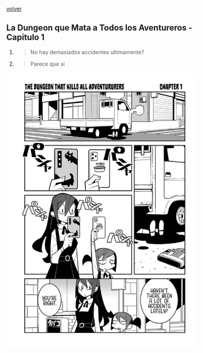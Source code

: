 [volver](./README.md)
## La Dungeon que Mata a Todos los Aventureros - Capitulo 1
1. > No hay demasiados accidentes ultimamente?
2. > Parece que si

<img src="./assets/2.jpeg" alt="Aplicaciones" width="600"/>
